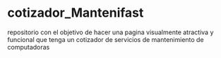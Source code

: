 # cotizador_Mantenifast
repositorio con el objetivo de hacer una pagina visualmente atractiva y funcional que tenga un cotizador de servicios de mantenimiento de computadoras
